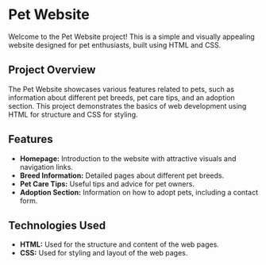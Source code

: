 # Pet Website

Welcome to the Pet Website project! This is a simple and visually appealing website designed for pet enthusiasts, built using HTML and CSS.

## Project Overview

The Pet Website showcases various features related to pets, such as information about different pet breeds, pet care tips, and an adoption section. This project demonstrates the basics of web development using HTML for structure and CSS for styling.

## Features

- **Homepage:** Introduction to the website with attractive visuals and navigation links.
- **Breed Information:** Detailed pages about different pet breeds.
- **Pet Care Tips:** Useful tips and advice for pet owners.
- **Adoption Section:** Information on how to adopt pets, including a contact form.

## Technologies Used

- **HTML:** Used for the structure and content of the web pages.
- **CSS:** Used for styling and layout of the web pages.

